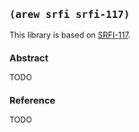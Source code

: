 
## `(arew srfi srfi-117)`

This library is based on [SRFI-117](https://srfi.schemers.org/srfi-117/).

### Abstract

TODO

### Reference

TODO
